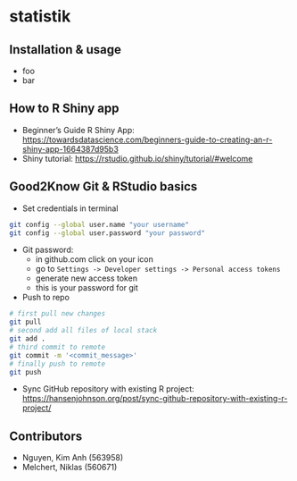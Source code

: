 # statistik

## Installation & usage
- foo
- bar

## How to R Shiny app
- Beginner’s Guide R Shiny App: https://towardsdatascience.com/beginners-guide-to-creating-an-r-shiny-app-1664387d95b3
- Shiny tutorial: https://rstudio.github.io/shiny/tutorial/#welcome

## Good2Know Git & RStudio basics
- Set credentials in terminal
```bash
git config --global user.name "your username"
git config --global user.password "your password"
```
- Git password:
  -   in github.com click on your icon
  -   go to `Settings -> Developer settings -> Personal access tokens`
  -   generate new access token
  -   this is your password for git
- Push to repo
```bash
# first pull new changes
git pull
# second add all files of local stack
git add .
# third commit to remote
git commit -m '<commit_message>'
# finally push to remote
git push
```
- Sync GitHub repository with existing R project: https://hansenjohnson.org/post/sync-github-repository-with-existing-r-project/

## Contributors
- Nguyen, Kim Anh (563958)
- Melchert, Niklas (560671)
